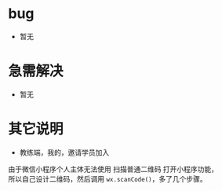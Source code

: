 # bug

- 暂无

# 急需解决

- 暂无

# 其它说明

- 教练端，我的，邀请学员加入

由于微信小程序个人主体无法使用 扫描普通二维码 打开小程序功能，  
所以自己设计二维码，然后调用 `wx.scanCode()`，多了几个步骤。



